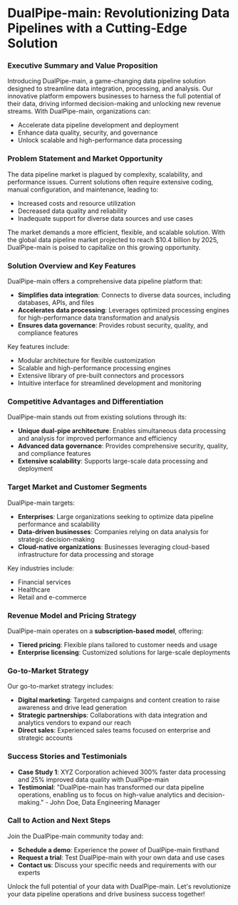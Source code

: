 **DualPipe-main: Revolutionizing Data Pipelines with a Cutting-Edge Solution**
====================================================================================

### Executive Summary and Value Proposition

Introducing DualPipe-main, a game-changing data pipeline solution designed to streamline data integration, processing, and analysis. Our innovative platform empowers businesses to harness the full potential of their data, driving informed decision-making and unlocking new revenue streams. With DualPipe-main, organizations can:

* Accelerate data pipeline development and deployment
* Enhance data quality, security, and governance
* Unlock scalable and high-performance data processing

### Problem Statement and Market Opportunity

The data pipeline market is plagued by complexity, scalability, and performance issues. Current solutions often require extensive coding, manual configuration, and maintenance, leading to:

* Increased costs and resource utilization
* Decreased data quality and reliability
* Inadequate support for diverse data sources and use cases

The market demands a more efficient, flexible, and scalable solution. With the global data pipeline market projected to reach $10.4 billion by 2025, DualPipe-main is poised to capitalize on this growing opportunity.

### Solution Overview and Key Features

DualPipe-main offers a comprehensive data pipeline platform that:

* **Simplifies data integration**: Connects to diverse data sources, including databases, APIs, and files
* **Accelerates data processing**: Leverages optimized processing engines for high-performance data transformation and analysis
* **Ensures data governance**: Provides robust security, quality, and compliance features

Key features include:

* Modular architecture for flexible customization
* Scalable and high-performance processing engines
* Extensive library of pre-built connectors and processors
* Intuitive interface for streamlined development and monitoring

### Competitive Advantages and Differentiation

DualPipe-main stands out from existing solutions through its:

* **Unique dual-pipe architecture**: Enables simultaneous data processing and analysis for improved performance and efficiency
* **Advanced data governance**: Provides comprehensive security, quality, and compliance features
* **Extensive scalability**: Supports large-scale data processing and deployment

### Target Market and Customer Segments

DualPipe-main targets:

* **Enterprises**: Large organizations seeking to optimize data pipeline performance and scalability
* **Data-driven businesses**: Companies relying on data analysis for strategic decision-making
* **Cloud-native organizations**: Businesses leveraging cloud-based infrastructure for data processing and storage

Key industries include:

* Financial services
* Healthcare
* Retail and e-commerce

### Revenue Model and Pricing Strategy

DualPipe-main operates on a **subscription-based model**, offering:

* **Tiered pricing**: Flexible plans tailored to customer needs and usage
* **Enterprise licensing**: Customized solutions for large-scale deployments

### Go-to-Market Strategy

Our go-to-market strategy includes:

* **Digital marketing**: Targeted campaigns and content creation to raise awareness and drive lead generation
* **Strategic partnerships**: Collaborations with data integration and analytics vendors to expand our reach
* **Direct sales**: Experienced sales teams focused on enterprise and strategic accounts

### Success Stories and Testimonials

* **Case Study 1**: XYZ Corporation achieved 300% faster data processing and 25% improved data quality with DualPipe-main
* **Testimonial**: "DualPipe-main has transformed our data pipeline operations, enabling us to focus on high-value analytics and decision-making." - John Doe, Data Engineering Manager

### Call to Action and Next Steps

Join the DualPipe-main community today and:

* **Schedule a demo**: Experience the power of DualPipe-main firsthand
* **Request a trial**: Test DualPipe-main with your own data and use cases
* **Contact us**: Discuss your specific needs and requirements with our experts

Unlock the full potential of your data with DualPipe-main. Let's revolutionize your data pipeline operations and drive business success together!